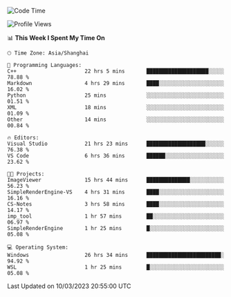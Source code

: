 <!--START_SECTION:waka-->
![Code Time](http://img.shields.io/badge/Code%20Time-755%20hrs%2030%20mins-blue)

![Profile Views](http://img.shields.io/badge/Profile%20Views-3-blue)

📊 **This Week I Spent My Time On** 

```text
🕑︎ Time Zone: Asia/Shanghai

💬 Programming Languages: 
C++                      22 hrs 5 mins       ████████████████████░░░░░   78.88 % 
Markdown                 4 hrs 29 mins       ████░░░░░░░░░░░░░░░░░░░░░   16.02 % 
Python                   25 mins             ░░░░░░░░░░░░░░░░░░░░░░░░░   01.51 % 
XML                      18 mins             ░░░░░░░░░░░░░░░░░░░░░░░░░   01.09 % 
Other                    14 mins             ░░░░░░░░░░░░░░░░░░░░░░░░░   00.84 % 

🔥 Editors: 
Visual Studio            21 hrs 23 mins      ███████████████████░░░░░░   76.38 % 
VS Code                  6 hrs 36 mins       ██████░░░░░░░░░░░░░░░░░░░   23.62 % 

🐱‍💻 Projects: 
ImageViewer              15 hrs 44 mins      ██████████████░░░░░░░░░░░   56.23 % 
SimpleRenderEngine-VS    4 hrs 31 mins       ████░░░░░░░░░░░░░░░░░░░░░   16.16 % 
CS-Notes                 3 hrs 58 mins       ████░░░░░░░░░░░░░░░░░░░░░   14.17 % 
imp_tool                 1 hr 57 mins        ██░░░░░░░░░░░░░░░░░░░░░░░   06.97 % 
SimpleRenderEngine       1 hr 25 mins        █░░░░░░░░░░░░░░░░░░░░░░░░   05.08 % 

💻 Operating System: 
Windows                  26 hrs 34 mins      ████████████████████████░   94.92 % 
WSL                      1 hr 25 mins        █░░░░░░░░░░░░░░░░░░░░░░░░   05.08 % 
```


 Last Updated on 10/03/2023 20:55:00 UTC
<!--END_SECTION:waka-->